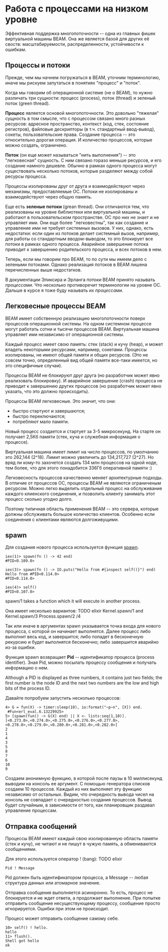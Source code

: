 # Работа с процессами на низком уровне

Эффективная поддержка многопоточности -- одна из главных фишек виртуальной машины BEAM. Она же является базой для других её своств: масштабируемости, распределенности, устойчивости к ошибкам.


## Процессы и потоки

Прежде, чем мы начнем погружаться в BEAM, уточним терминологию, иначе мы рискуем запутаться в понятиях "процесс" и "поток".

Когда мы говорим об операционной системе (не о BEAM), то нужно различать три сущности: процесс (process), поток (thread) и зеленый поток (green thread).

**Процесс** является основой многопоточности. Это довольно "тяжелая" сущность в том смысле, что с процессом связано много разных ресурсов: адресное пространство, контекст (код, стек, состояние регистров), файловые дескрипторы (в т.ч. стандартный ввод-вывод), сокеты, пользовательские права. Создание процесса -- это относительно дорогая операция. И количество процессов, которые можно создать, ограничено.

**Поток** (он еще может называться "нить выполнения") -- это "легковесная" сущность. С ним связано горазо меньше ресурсов, и его создание намного дешевле. Обычно в рамках одного процесса могут существовать несколько потоков, которые разделяют между собой ресурсы процесса.

Процессы изолированы друг от друга и взаимодействуют через механизмы, предоставляемые ОС. Потоки не изолированы и взаимодействуют через общую память.

Еще есть **зеленые потоки** (grean thread). Они отличаются тем, что реализованы на уровне библиотеки или виртуальной машины, и работают в пользовательском пространстве. ОС про них не знает и не управляет ими. Они еще более "легковестны", так как создание и управление ими не требует системных вызовов. У них, однако, есть недостатки: если один из потоков делает системный вызов, например, для работы со стандартным вводом-выводом, то это блокирует все потоки в рамках одного процесса. Аварийное завершение потока приводит к завершению родительского процесса, и всех потоков в нем.

Теперь, если мы говорим про BEAM, то по сути мы имеем дело с зелеными потоками. Однако реализация потоков в BEAM лишена перечисленных выше недостатков. 

В документации Эликсира и Эрланга *потоки* BEAM принято называть *процессами*. Что несколько противоречит терминологии на уровне ОС. Дальше в курсе я тоже буду называть их *процессами*.


## Легковесные процессы BEAM

BEAM имеет собственную реализацию многопоточности поверх процессов операционной системы. На одном системном процессе могут работать сотни и тысячи процессов BEAM. Виртуальная машина управляет ими независимо от операционной системы.

Каждый процесс имеет свою память: стек (stack) и кучу (heap), и может владеть некоторыми ресурсами, например, сокетами. Процессы изолированы, не имеют общей памяти и общих ресурсов. (Это не совсем точно, определенный вид общей памяти все-таки имеется, но это специфичные случаи). 

Процессы BEAM не блокируют друг друга (но разработчик может явно реализовать блокировку). И аварийное завершение (crash) процесса не приводит к завершению других процессов (но разработчик может явно указать, что это должно происходить).

Процессы BEAM легковесные. Это значит, что они:
- быстро стартуют и завершаются;
- быстро переключаются;
- потребляют мало памяти.

Новый процесс создается и стартует за 3-5 микросекунд. На старте он получает 2,5Кб памяти (стек, куча и служебная информация о процессе).

Виртуальная машина имеет лимит на число процессов, по умолчанию это 262,144 (2^18). Лимит можно увеличить до 134,217,727 (2^27). Но вряд ли кому-то захочется создать 134 млн процессов на одной ноде, тем более, что для этого понадобится 336Гб оперативной памяти :)

Легковесность процессов качественно меняет архитектурные подходы. В отличие от процессов ОС, процессы BEAM не являются ограниченым ресурсом. Можно легко выделить отдельный процесс на обслуживание каждого клиенского соединения, и позволить клиенту занимать этот процесс сколько угодно долго.

Поэтому типичная область применения BEAM -- это сервера, которые должны обслуживать большое количество клиентов. Особенно если соединения с клиентами являются долгоживущими.


## spawn

Для создания нового процесса используется функция [spawn](https://hexdocs.pm/elixir/1.12/Kernel.html#spawn/1).

```
iex(1)> spawn(fn () -> 42 end)
#PID<0.109.0>

iex(3)> spawn(fn () -> IO.puts("Hello from #{inspect self()}") end)
Hello from #PID<0.114.0>
#PID<0.114.0>

iex(4)> self()
#PID<0.107.0>
```


spawn/1 takes a function which it will execute in another process.

Она имеет несколько вариантов: TODO elixir
Kernel.spawn/1 and Kernel.spawn/3
Process.spawn/2 /4

Так или иначе в аргументах spawn указывается точка входа для нового процесса, с которой он начинает выполнятся. Далее процесс либо выполнит весь код, и завершится; либо попадет в бесконечную рекурсию и будет выполнятся бесконечно; либо завершится аварийно из-за ошибки.

Функция spawn возвращает **Pid** -- идентификатор процесса (process identifier). Зная Pid, можно посылать процессу сообщения и получать информацию о нем.

Although a PID is displayed as three numbers, it contains just two fields; 
the first number is the node ID 
and the next two numbers are the low and high bits of the process ID.

Давайте попробуем запустить несколько процессов:

``` TODO elixir
4> G = fun(X) -> timer:sleep(10), io:format("~p~n", [X]) end.
 #Fun<erl_eval.6.13229925>
5> [spawn(fun() -> G(X) end) || X <- lists:seq(1,10)].
[<0.273.0>,<0.274.0>,<0.275.0>,<0.276.0>,<0.277.0>,
<0.278.0>,<0.279.0>,<0.280.0>,<0.281.0>,<0.282.0>]
2
1
4
3
5
8
7
6
10
9
```

Создаем анонимную функцию, в которой после паузы в 10 миллисекунд выводим на консоль ее аргумент.  С помощью генератора списков создаем 10 процессов. Каждый из них выполняет эту функцию независимо от остальных. Видим, что очередность вывода чисел на консоль не совпадает с очередностью создания процессов. Вывод будет случайным, в зависимости от того, как планировщик раздавал управление процессам.


## Отправка сообщений

Процессы BEAM имеют каждый свою изолированную область памяти (стек и кучу), не читают и не пишут в чужую память, а обмениваются сообщениями.

Для этого используется оператор ! (bang): TODO elixir

```
Pid ! Message
```

Pid должен быть идентификатором процесса, а Message -- любая структура данных или атомарное значение.

Отправка сообщения выполняется асинхронно. То есть, процесс не блокируется и не ждет ответа, а продолжает выполнение. При попытке отправить сообщение несуществующему процессу, сообщение просто игнорируется. Ошибки при этом не происходит.

Процесс может отправить сообщение самому себе.

``` TODO elixir
10> self() ! hello.
hello
11> flush().
Shell got hello
ok
```

